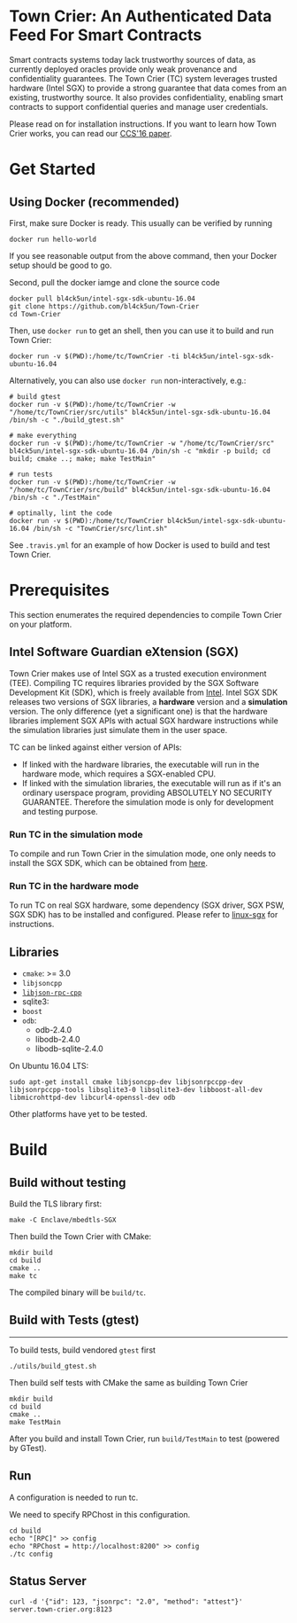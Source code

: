 # Town Crier: An Authenticated Data Feed For Smart Contracts

Smart contracts systems today lack trustworthy sources of data, as currently
deployed oracles provide only weak provenance and confidentiality guarantees.
The Town Crier (TC) system leverages trusted hardware (Intel SGX) to provide a
strong guarantee that data comes from an existing, trustworthy source. It also
provides confidentiality, enabling smart contracts to support confidential
queries and manage user credentials.

Please read on for installation instructions. If you want to learn how Town Crier works,
you can read our [CCS'16 paper](https://www.cs.cornell.edu/~fanz/files/pubs/tc-ccs16-final.pdf).

# Get Started

## Using Docker (recommended)

First, make sure Docker is ready. This usually can be verified by running

    docker run hello-world

If you see reasonable output from the above command, then your Docker setup
should be good to go.

Second, pull the docker iamge and clone the source code 

    docker pull bl4ck5un/intel-sgx-sdk-ubuntu-16.04
    git clone https://github.com/bl4ck5un/Town-Crier
    cd Town-Crier

Then, use `docker run` to get an shell, then you can use it to build and run
Town Crier:

    docker run -v $(PWD):/home/tc/TownCrier -ti bl4ck5un/intel-sgx-sdk-ubuntu-16.04


Alternatively, you can also use `docker run` non-interactively, e.g.:

```shell
# build gtest
docker run -v $(PWD):/home/tc/TownCrier -w "/home/tc/TownCrier/src/utils" bl4ck5un/intel-sgx-sdk-ubuntu-16.04 /bin/sh -c "./build_gtest.sh"

# make everything
docker run -v $(PWD):/home/tc/TownCrier -w "/home/tc/TownCrier/src" bl4ck5un/intel-sgx-sdk-ubuntu-16.04 /bin/sh -c "mkdir -p build; cd build; cmake ..; make; make TestMain"

# run tests
docker run -v $(PWD):/home/tc/TownCrier -w "/home/tc/TownCrier/src/build" bl4ck5un/intel-sgx-sdk-ubuntu-16.04 /bin/sh -c "./TestMain"

# optinally, lint the code
docker run -v $(PWD):/home/tc/TownCrier bl4ck5un/intel-sgx-sdk-ubuntu-16.04 /bin/sh -c "TownCrier/src/lint.sh"
```

See `.travis.yml` for an example of how Docker is used to build and test Town
Crier.

# Prerequisites

This section enumerates the required dependencies to compile Town Crier on your platform.

## Intel Software Guardian eXtension (SGX)

Town Crier makes use of Intel SGX as a trusted execution environment (TEE).
Compiling TC requires libraries provided by the SGX Software Development Kit
(SDK), which is freely available from
[Intel](https://01.org/intel-software-guard-extensions/downloads).  Intel SGX
SDK releases two versions of SGX libraries, a **hardware** version and a
**simulation** version.  The only difference (yet a significant one) is that the
hardware libraries implement SGX APIs with actual SGX hardware instructions
while the simulation libraries just simulate them in the user space. 

TC can be linked against either version of APIs:

- If linked with the hardware libraries, the executable will run in the hardware
  mode, which requires a SGX-enabled CPU.
- If linked with the simulation libraries, the executable will run as if it's an
  ordinary userspace program, providing ABSOLUTELY NO SECURITY GUARANTEE.
  Therefore the simulation mode is only for development and testing purpose.

### Run TC in the simulation mode

To compile and run Town Crier in the simulation mode, one only needs to install
the SGX SDK, which can be obtained from
[here](https://01.org/intel-software-guard-extensions/downloads).

### Run TC in the hardware mode

To run TC on real SGX hardware, some dependency (SGX driver, SGX PSW, SGX SDK)
has to be installed and configured. Please refer to
[linux-sgx](https://github.com/01org/linux-sgx) for instructions.


## Libraries 

- `cmake`: >= 3.0
- `libjsoncpp` 
- [`libjson-rpc-cpp`](https://github.com/cinemast/libjson-rpc-cpp)
- sqlite3: 
- `boost`
- `odb`:
    - odb-2.4.0
    - libodb-2.4.0
    - libodb-sqlite-2.4.0

On Ubuntu 16.04 LTS: 

```
sudo apt-get install cmake libjsoncpp-dev libjsonrpccpp-dev libjsonrpccpp-tools libsqlite3-0 libsqlite3-dev libboost-all-dev libmicrohttpd-dev libcurl4-openssl-dev odb
```

Other platforms have yet to be tested.

# Build

## Build without testing

Build the TLS library first:

```
make -C Enclave/mbedtls-SGX
```

Then build the Town Crier with CMake:

```
mkdir build
cd build
cmake ..
make tc
```

The compiled binary will be `build/tc`.

## Build with Tests (gtest)
----

To build tests, build vendored `gtest` first

```
./utils/build_gtest.sh
```

Then build self tests with CMake the same as building Town Crier

```
mkdir build
cd build
cmake ..
make TestMain
```


After you build and install Town Crier, run `build/TestMain` to test (powered by GTest).



Run
----

A configuration is needed to run tc.

We need to specify RPChost in this configuration.

```
cd build
echo "[RPC]" >> config
echo "RPChost = http://localhost:8200" >> config
./tc config
```

Status Server
-------------

```
curl -d '{"id": 123, "jsonrpc": "2.0", "method": "attest"}' server.town-crier.org:8123
```
